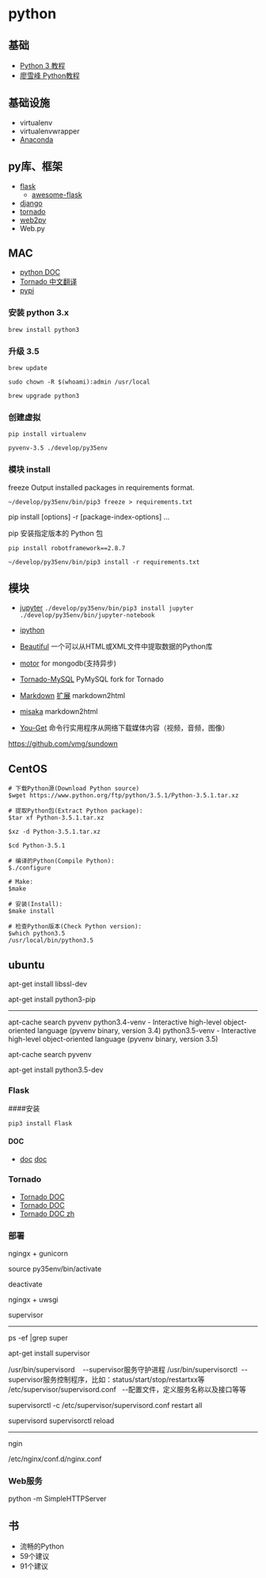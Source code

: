 # python

## 基础

- [Python 3 教程](http://www.runoob.com/python3/python3-tutorial.html)
- [廖雪峰 Python教程](https://www.liaoxuefeng.com/wiki/0014316089557264a6b348958f449949df42a6d3a2e542c000)



## 基础设施

- virtualenv
- virtualenvwrapper
- [Anaconda](https://anaconda.org/)


## py库、框架

- [flask](https://github.com/pallets/flask)
	- [awesome-flask](https://github.com/humiaozuzu/awesome-flask)
- [django](https://github.com/django/django)
- [tornado](https://github.com/tornadoweb/tornado)
- [web2py](https://github.com/web2py/web2py)
- Web.py


## MAC

- [python DOC](https://docs.python.org/3/)
- [Tornado 中文翻译](http://demo.pythoner.com/itt2zh/)
- [pypi](https://pypi.python.org/pypi)


### 安装 python 3.x
`brew install python3`

### 升级 3.5

`brew update`

`sudo chown -R $(whoami):admin /usr/local`

`brew upgrade python3`

### 创建虚拟

`pip install virtualenv`

`pyvenv-3.5 ./develop/py35env`

### 模块 install

freeze Output installed packages in requirements format.

`~/develop/py35env/bin/pip3 freeze > requirements.txt`

pip install [options] -r <requirements file> [package-index-options] ...

pip 安装指定版本的 Python 包

`pip install robotframework==2.8.7`

`~/develop/py35env/bin/pip3 install -r requirements.txt`


## 模块

- [jupyter](https://jupyter.org/)
	`./develop/py35env/bin/pip3 install jupyter`
	`./develop/py35env/bin/jupyter-notebook`
- [ipython](https://pypi.python.org/pypi/ipython)
- [Beautiful](http://www.crummy.com/software/BeautifulSoup/bs4/doc.zh/) 一个可以从HTML或XML文件中提取数据的Python库
- [motor](https://github.com/mongodb/motor) for mongodb(支持异步)
- [Tornado-MySQL](https://github.com/PyMySQL/Tornado-MySQL) PyMySQL fork for Tornado
- [Markdown](http://pythonhosted.org/Markdown/siteindex.html) [扩展](https://pythonhosted.org/Markdown/extensions/index.html) markdown2html
- [misaka](https://github.com/FSX/misaka) markdown2html

- [You-Get](https://github.com/soimort/you-get) 命令行实用程序从网络下载媒体内容（视频，音频，图像）

https://github.com/vmg/sundown

## CentOS

```shell
# 下载Python源(Download Python source)
$wget https://www.python.org/ftp/python/3.5.1/Python-3.5.1.tar.xz

# 提取Python包(Extract Python package):
$tar xf Python-3.5.1.tar.xz

$xz -d Python-3.5.1.tar.xz

$cd Python-3.5.1

# 编译的Python(Compile Python):
$./configure

# Make:
$make

# 安装(Install):
$make install

# 检查Python版本(Check Python version):
$which python3.5
/usr/local/bin/python3.5
```


## ubuntu

apt-get install libssl-dev

apt-get install python3-pip

---

apt-cache search pyvenv
python3.4-venv - Interactive high-level object-oriented language (pyvenv binary, version 3.4)
python3.5-venv - Interactive high-level object-oriented language (pyvenv binary, version 3.5)

apt-cache search pyvenv

apt-get install python3.5-dev


### Flask

####安装

```shell
pip3 install Flask
```

#### DOC

- [doc](http://flask.pocoo.org/) [doc](http://dormousehole.readthedocs.org/en/latest/)


### Tornado

- [Tornado DOC](http://demo.pythoner.com/itt2zh/index.html)
- [Tornado DOC](http://www.tornadoweb.org/)
- [Tornado DOC zh](http://www.tornadoweb.cn/)


### 部署

ngingx + gunicorn


source py35env/bin/activate

deactivate


ngingx + uwsgi


supervisor

---
ps -ef |grep super


apt-get install supervisor

/usr/bin/supervisord    --supervisor服务守护进程
/usr/bin/supervisorctl  --supervisor服务控制程序，比如：status/start/stop/restartxx等
/etc/supervisor/supervisord.conf   --配置文件，定义服务名称以及接口等等

supervisorctl -c /etc/supervisor/supervisord.conf
restart all


supervisord
supervisorctl reload


---

ngin

/etc/nginx/conf.d/nginx.conf


### Web服务

python -m SimpleHTTPServer

## 书

- 流畅的Python
- 59个建议
- 91个建议
